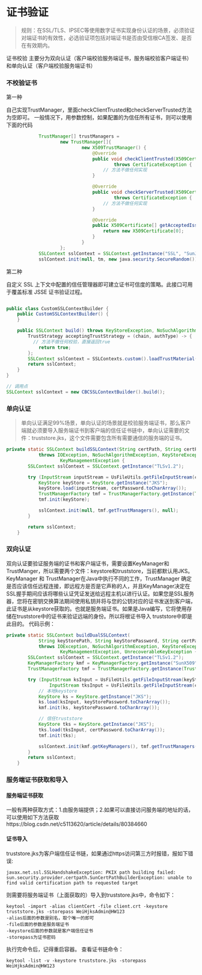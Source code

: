 # 证书验证

> 规则：在SSL/TLS、IPSEC等使用数字证书实现身份认证的场景，必须验证对端证书的有效性，必选验证项包括对端证书是否由受信根CA签发、是否在有效期内。

证书校验 主要分为双向认证（客户端校验服务端证书，服务端校验客户端证书）和单向认证（客户端校验服务端证书）

### 不校验证书

第一种

自己实现TrustManager，里面checkClientTrusted和checkServerTrusted方法为空即可。
一般情况下，用参数控制，如果配置的为信任所有证书，则可以使用下面的代码

```java
            TrustManager[] trustManagers =
                    new TrustManager[]{
                            new X509TrustManager() {
                                @Override
                                public void checkClientTrusted(X509Certificate[] x509Certificates, String s)
                                        throws CertificateException {
                                    // 方法不做任何实现 
                                }

                                @Override
                                public void checkServerTrusted(X509Certificate[] x509Certificates, String s)
                                        throws CertificateException {
                                    // 方法不做任何实现
                                }

                                @Override
                                public X509Certificate[] getAcceptedIssuers() {
                                    return new X509Certificate[0];
                                }
                            }
                    };
            SSLContext sslContext = SSLContext.getInstance("SSL", "SunJSSE");
            sslContext.init(null, tm, new java.security.SecureRandom());
```

第二种

自定义 SSL 上下文中配置的信任管理器即可建立证书可信度的策略。此接口可用于覆盖标准 JSSE 证书验证过程。

```java

public class CustomSSLContextBuilder {
    public CustomSSLContextBuilder() {
    }

    public SSLContext build() throws KeyStoreException, NoSuchAlgorithmException, KeyManagementException {
        TrustStrategy acceptingTrustStrategy = (chain, authType) -> {
          // 方法不做任何校验，直接返回true
            return true;
        };
        SSLContext sslContext = SSLContexts.custom().loadTrustMaterial((KeyStore)null, acceptingTrustStrategy).build();
        return sslContext;
    }
}

// 调用点
SSLContext sslContext = new CBCSSLContextBuilder().build();

```

### 单向认证

> 单向认证满足99%场景，单向认证的场景就是校验服务端证书，那么客户端就必须要导入服务端证书到客户端的信任证书链中，单向认证需要的文件：truststore.jks，这个文件需要包含所有需要通信的服务端的证书。

```java
private static SSLContext buildSSLContext(String certPath, String certPassword)
            throws IOException, NoSuchAlgorithmException, KeyStoreException, CertificateException,
                    KeyManagementException {
        SSLContext sslContext = SSLContext.getInstance("TLSv1.2");

        try (InputStream inputStream = UsFileUtils.getFileInputStream(certPath)) {
            KeyStore keyStore = KeyStore.getInstance("JKS");
            keyStore.load(inputStream, certPassword.toCharArray());
            TrustManagerFactory tmf = TrustManagerFactory.getInstance(TrustManagerFactory.getDefaultAlgorithm());
            tmf.init(keyStore);

            sslContext.init(null, tmf.getTrustManagers(), null);
        }

        return sslContext;
    }
```

### 双向认证

双向认证要验证服务端的证书和客户端证书，需要设置KeyManager和TrustManger，所以需要两个文件：keystore和truststore，当前都默认用JKS。
KeyManager 和 TrustManager在Java中执行不同的工作，TrustManager 确定是否应该信任远程连接，即远程方是否是它声称的人，并且KeyManager决定在SSL握手期间应该将哪些认证凭证发送给远程主机以进行认证。如果您是SSL服务器，您将在密钥交换算法期间使用私钥并将与您的公钥对应的证书发送到客户端，此证书是从keystore获取的。也就是服务端证书。如果是Java编写，它将使用存储在truststore中的证书来验证远端的身份。所以将根证书导入 truststore中即是此目的。
代码示例：

```java
private static SSLContext buildDualSSLContext(
            String keyStorePath, String keyStorePassword, String certPath, String certPassword)
            throws IOException, NoSuchAlgorithmException, KeyStoreException, CertificateException,
                    KeyManagementException, UnrecoverableKeyException {
        SSLContext sslContext = SSLContext.getInstance("TLSv1.2");
        KeyManagerFactory kmf = KeyManagerFactory.getInstance("SunX509");
        TrustManagerFactory tmf = TrustManagerFactory.getInstance(TrustManagerFactory.getDefaultAlgorithm());

        try (InputStream ksInput = UsFileUtils.getFileInputStream(keyStorePath);
                InputStream tksInput = UsFileUtils.getFileInputStream(certPath)) {
            // 本地keystore
            KeyStore ks = KeyStore.getInstance("JKS");
            ks.load(ksInput, keyStorePassword.toCharArray());
            kmf.init(ks, keyStorePassword.toCharArray());

            // 信任truststore
            KeyStore tks = KeyStore.getInstance("JKS");
            tks.load(tksInput, certPassword.toCharArray());
            tmf.init(tks);

            sslContext.init(kmf.getKeyManagers(), tmf.getTrustManagers(), null);
        }
        return sslContext;
    }
```

### 服务端证书获取和导入

#### 服务端证书获取

一般有两种获取方式：1.由服务端提供；2.如果可以直接访问服务端的地址的话，可以使用如下方法获取https://blog.csdn.net/c5113620/article/details/80384660

#### 证书导入

truststore.jks为客户端信任证书链，如果通过https访问第三方时报错，报如下错误:

```
javax.net.ssl.SSLHandshakeException: PKIX path building failed: sun.security.provider.certpath.SunCertPathBuilderException: unable to find valid certification path to requested target
```

则需要将服务端证书（上面获取的）导入到truststore.jks中，命令如下：

```
keytool -import -alias clientCert -file client.crt -keystore truststore.jks -storepass WeiHjksAdmin@HW123
-alias后面的参数是别名，取个唯一的即可
-file后面的参数是服务端证书
-keystore后面的参数就是客户端信任证书
-storepass为证书密码
```

执行完命令后，记得重启容器。
查看证书链命令：
```
keytool -list -v -keystore truststore.jks -storepass WeiHjksAdmin@HW123
```
